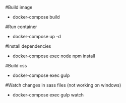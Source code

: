 #Build image

- docker-compose build

#Run container

- docker-compose up -d

#Install dependencies

- docker-compose exec node npm install


#Build css

- docker-compose exec gulp

#Watch changes in sass files (not working on windows)

- docker-compose exec gulp watch